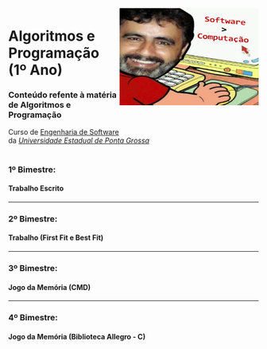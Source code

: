 <img align="right" width="280" height="195" src="https://github.com/eduschadesoares/algoritmosEProgramacao/blob/master/Media/software.png">

# Algoritmos e Programação (1º Ano) 

### Conteúdo refente à matéria de Algoritmos e Programação
Curso de [Engenharia de Software](http://www.uepg.br/catalogo/cursos/2016/bachareleminformatica.pdf) da&nbsp;*[Universidade&nbsp;Estadual&nbsp;de&nbsp;Ponta&nbsp;Grossa](https://portal.uepg.br/)*

#

### 1º Bimestre:
#### Trabalho Escrito

-----

### 2º Bimestre:
#### Trabalho (First Fit e Best Fit)

-----

### 3º Bimestre:
#### Jogo da Memória (CMD)

-----

### 4º Bimestre:
#### Jogo da Memória (Biblioteca Allegro - C)

